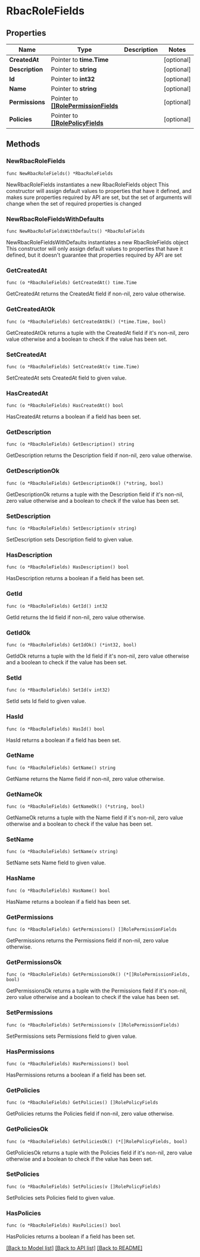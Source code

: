 # RbacRoleFields

## Properties

Name | Type | Description | Notes
------------ | ------------- | ------------- | -------------
**CreatedAt** | Pointer to **time.Time** |  | [optional] 
**Description** | Pointer to **string** |  | [optional] 
**Id** | Pointer to **int32** |  | [optional] 
**Name** | Pointer to **string** |  | [optional] 
**Permissions** | Pointer to [**[]RolePermissionFields**](RolePermissionFields.md) |  | [optional] 
**Policies** | Pointer to [**[]RolePolicyFields**](RolePolicyFields.md) |  | [optional] 

## Methods

### NewRbacRoleFields

`func NewRbacRoleFields() *RbacRoleFields`

NewRbacRoleFields instantiates a new RbacRoleFields object
This constructor will assign default values to properties that have it defined,
and makes sure properties required by API are set, but the set of arguments
will change when the set of required properties is changed

### NewRbacRoleFieldsWithDefaults

`func NewRbacRoleFieldsWithDefaults() *RbacRoleFields`

NewRbacRoleFieldsWithDefaults instantiates a new RbacRoleFields object
This constructor will only assign default values to properties that have it defined,
but it doesn't guarantee that properties required by API are set

### GetCreatedAt

`func (o *RbacRoleFields) GetCreatedAt() time.Time`

GetCreatedAt returns the CreatedAt field if non-nil, zero value otherwise.

### GetCreatedAtOk

`func (o *RbacRoleFields) GetCreatedAtOk() (*time.Time, bool)`

GetCreatedAtOk returns a tuple with the CreatedAt field if it's non-nil, zero value otherwise
and a boolean to check if the value has been set.

### SetCreatedAt

`func (o *RbacRoleFields) SetCreatedAt(v time.Time)`

SetCreatedAt sets CreatedAt field to given value.

### HasCreatedAt

`func (o *RbacRoleFields) HasCreatedAt() bool`

HasCreatedAt returns a boolean if a field has been set.

### GetDescription

`func (o *RbacRoleFields) GetDescription() string`

GetDescription returns the Description field if non-nil, zero value otherwise.

### GetDescriptionOk

`func (o *RbacRoleFields) GetDescriptionOk() (*string, bool)`

GetDescriptionOk returns a tuple with the Description field if it's non-nil, zero value otherwise
and a boolean to check if the value has been set.

### SetDescription

`func (o *RbacRoleFields) SetDescription(v string)`

SetDescription sets Description field to given value.

### HasDescription

`func (o *RbacRoleFields) HasDescription() bool`

HasDescription returns a boolean if a field has been set.

### GetId

`func (o *RbacRoleFields) GetId() int32`

GetId returns the Id field if non-nil, zero value otherwise.

### GetIdOk

`func (o *RbacRoleFields) GetIdOk() (*int32, bool)`

GetIdOk returns a tuple with the Id field if it's non-nil, zero value otherwise
and a boolean to check if the value has been set.

### SetId

`func (o *RbacRoleFields) SetId(v int32)`

SetId sets Id field to given value.

### HasId

`func (o *RbacRoleFields) HasId() bool`

HasId returns a boolean if a field has been set.

### GetName

`func (o *RbacRoleFields) GetName() string`

GetName returns the Name field if non-nil, zero value otherwise.

### GetNameOk

`func (o *RbacRoleFields) GetNameOk() (*string, bool)`

GetNameOk returns a tuple with the Name field if it's non-nil, zero value otherwise
and a boolean to check if the value has been set.

### SetName

`func (o *RbacRoleFields) SetName(v string)`

SetName sets Name field to given value.

### HasName

`func (o *RbacRoleFields) HasName() bool`

HasName returns a boolean if a field has been set.

### GetPermissions

`func (o *RbacRoleFields) GetPermissions() []RolePermissionFields`

GetPermissions returns the Permissions field if non-nil, zero value otherwise.

### GetPermissionsOk

`func (o *RbacRoleFields) GetPermissionsOk() (*[]RolePermissionFields, bool)`

GetPermissionsOk returns a tuple with the Permissions field if it's non-nil, zero value otherwise
and a boolean to check if the value has been set.

### SetPermissions

`func (o *RbacRoleFields) SetPermissions(v []RolePermissionFields)`

SetPermissions sets Permissions field to given value.

### HasPermissions

`func (o *RbacRoleFields) HasPermissions() bool`

HasPermissions returns a boolean if a field has been set.

### GetPolicies

`func (o *RbacRoleFields) GetPolicies() []RolePolicyFields`

GetPolicies returns the Policies field if non-nil, zero value otherwise.

### GetPoliciesOk

`func (o *RbacRoleFields) GetPoliciesOk() (*[]RolePolicyFields, bool)`

GetPoliciesOk returns a tuple with the Policies field if it's non-nil, zero value otherwise
and a boolean to check if the value has been set.

### SetPolicies

`func (o *RbacRoleFields) SetPolicies(v []RolePolicyFields)`

SetPolicies sets Policies field to given value.

### HasPolicies

`func (o *RbacRoleFields) HasPolicies() bool`

HasPolicies returns a boolean if a field has been set.


[[Back to Model list]](../README.md#documentation-for-models) [[Back to API list]](../README.md#documentation-for-api-endpoints) [[Back to README]](../README.md)


